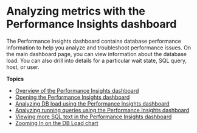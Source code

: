 # Analyzing metrics with the Performance Insights dashboard<a name="USER_PerfInsights.UsingDashboard"></a>

The Performance Insights dashboard contains database performance information to help you analyze and troubleshoot performance issues\. On the main dashboard page, you can view information about the database load\. You can also drill into details for a particular wait state, SQL query, host, or user\.

**Topics**
+ [Overview of the Performance Insights dashboard](USER_PerfInsights.UsingDashboard.Components.md)
+ [Opening the Performance Insights dashboard](USER_PerfInsights.UsingDashboard.Opening.md)
+ [Analyzing DB load using the Performance Insights dashboard](USER_PerfInsights.UsingDashboard.AnalyzeDBLoad.md)
+ [Analyzing running queries using the Performance Insights dashboard](USER_PerfInsights.UsingDashboard.AnalyzeDBLoad.AdditionalMetrics.md)
+ [Viewing more SQL text in the Performance Insights dashboard](USER_PerfInsights.UsingDashboard.SQLTextSize.md)
+ [Zooming In on the DB Load chart](USER_PerfInsights.UIcontrols.md)